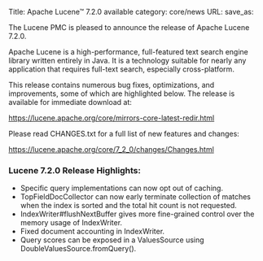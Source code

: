 Title: Apache Lucene™ 7.2.0 available
category: core/news
URL: 
save_as: 

The Lucene PMC is pleased to announce the release of Apache Lucene 7.2.0.

Apache Lucene is a high-performance, full-featured text search engine library written entirely in Java. It is a technology suitable for nearly any application that requires full-text search, especially cross-platform.

This release contains numerous bug fixes, optimizations, and improvements, some of which are highlighted below. The release is available for immediate download at:

  <https://lucene.apache.org/core/mirrors-core-latest-redir.html>

Please read CHANGES.txt for a full list of new features and changes:

  <https://lucene.apache.org/core/7_2_0/changes/Changes.html>

### Lucene 7.2.0 Release Highlights:

 * Specific query implementations can now opt out of caching.
 * TopFieldDocCollector can now early terminate collection of matches when the index is sorted and the total hit count is not requested.
 * IndexWriter#flushNextBuffer gives more fine-grained control over the memory usage of IndexWriter.
 * Fixed document accounting in IndexWriter.
 * Query scores can be exposed in a ValuesSource using DoubleValuesSource.fromQuery().

